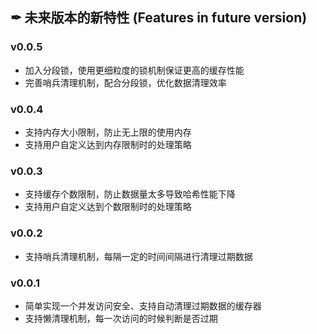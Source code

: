## ✒ 未来版本的新特性 (Features in future version)

### v0.0.5
* 加入分段锁，使用更细粒度的锁机制保证更高的缓存性能
* 完善哨兵清理机制，配合分段锁，优化数据清理效率

### v0.0.4
* 支持内存大小限制，防止无上限的使用内存
* 支持用户自定义达到内存限制时的处理策略

### v0.0.3
* 支持缓存个数限制，防止数据量太多导致哈希性能下降
* 支持用户自定义达到个数限制时的处理策略

### v0.0.2
* 支持哨兵清理机制，每隔一定的时间间隔进行清理过期数据

### v0.0.1
* 简单实现一个并发访问安全、支持自动清理过期数据的缓存器
* 支持懒清理机制，每一次访问的时候判断是否过期
